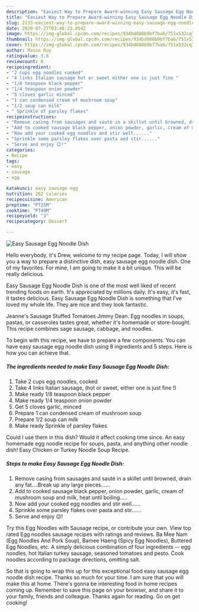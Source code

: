 ```yaml
---
description: "Easiest Way to Prepare Award-winning Easy Sausage Egg Noodle Dish"
title: "Easiest Way to Prepare Award-winning Easy Sausage Egg Noodle Dish"
slug: 2133-easiest-way-to-prepare-award-winning-easy-sausage-egg-noodle-dish
date: 2020-07-27T03:46:23.054Z
image: https://img-global.cpcdn.com/recipes/934bd888b9bf7ba6/751x532cq70/easy-sausage-egg-noodle-dish-recipe-main-photo.jpg
thumbnail: https://img-global.cpcdn.com/recipes/934bd888b9bf7ba6/751x532cq70/easy-sausage-egg-noodle-dish-recipe-main-photo.jpg
cover: https://img-global.cpcdn.com/recipes/934bd888b9bf7ba6/751x532cq70/easy-sausage-egg-noodle-dish-recipe-main-photo.jpg
author: Mason Roy
ratingvalue: 3.8
reviewcount: 8
recipeingredient:
- "2 cups egg noodles cooked"
- "4 links Italian sausage hot or sweet either one is just fine "
- "1/8 teaspoon black pepper"
- "1/4 teaspoon onion powder"
- "5 cloves garlic minced"
- "1 can condensed cream of mushroom soup"
- "1/2 soup can milk"
- " Sprinkle of parsley flakes"
recipeinstructions:
- "Remove casing from sausages and sauté in a skillet until browned, drain any fat....Break up any large pieces......"
- "Add to cooked sausage black pepper, onion powder, garlic, cream of mushroom soup and milk, heat until boiling....."
- "Now add your cooked egg noodles and stir well......"
- "Sprinkle some parsley flakes over pasta and stir......"
- "Serve and enjoy 😉!"
categories:
- Recipe
tags:
- easy
- sausage
- egg

katakunci: easy sausage egg 
nutrition: 262 calories
recipecuisine: American
preptime: "PT25M"
cooktime: "PT49M"
recipeyield: "3"
recipecategory: Dessert

---
```



![Easy Sausage Egg Noodle Dish](https://img-global.cpcdn.com/recipes/934bd888b9bf7ba6/751x532cq70/easy-sausage-egg-noodle-dish-recipe-main-photo.jpg)

Hello everybody, it's Drew, welcome to my recipe page. Today, I will show you a way to prepare a distinctive dish, easy sausage egg noodle dish. One of my favorites. For mine, I am going to make it a bit unique. This will be really delicious.

Easy Sausage Egg Noodle Dish is one of the most well liked of recent trending foods on earth. It's appreciated by millions daily. It's easy, it's fast, it tastes delicious. Easy Sausage Egg Noodle Dish is something that I've loved my whole life. They are nice and they look fantastic.

Jeanne&#39;s Sausage Stuffed Tomatoes Jimmy Dean. Egg noodles in soups, pastas, or casseroles tastes great, whether it&#39;s homemade or store-bought. This recipe combines sage sausage, cabbage, and noodles.


To begin with this recipe, we have to prepare a few components. You can have easy sausage egg noodle dish using 8 ingredients and 5 steps. Here is how you can achieve that.

<!--inarticleads1-->

##### The ingredients needed to make Easy Sausage Egg Noodle Dish:

1. Take 2 cups egg noodles, cooked
1. Take 4 links Italian sausage, (hot or sweet, either one is just fine !)
1. Make ready 1/8 teaspoon black pepper
1. Make ready 1/4 teaspoon onion powder
1. Get 5 cloves garlic, minced
1. Prepare 1 can condensed cream of mushroom soup
1. Prepare 1/2 soup can milk
1. Make ready  Sprinkle of parsley flakes


Could I use them in this dish? Would it affect cooking time since. An easy homemade egg noodle recipe for soups, pasta, and anything other noodle dish! Easy Chicken or Turkey Noodle Soup Recipe. 

<!--inarticleads2-->

##### Steps to make Easy Sausage Egg Noodle Dish:

1. Remove casing from sausages and sauté in a skillet until browned, drain any fat....Break up any large pieces......
1. Add to cooked sausage black pepper, onion powder, garlic, cream of mushroom soup and milk, heat until boiling.....
1. Now add your cooked egg noodles and stir well......
1. Sprinkle some parsley flakes over pasta and stir......
1. Serve and enjoy 😉!


Try this Egg Noodles with Sausage recipe, or contribute your own. View top rated Egg noodles sausage recipes with ratings and reviews. Ba Mee Nam (Egg Noodles And Pork Soup), Bamee Haeng (Spicy Egg Noodles), Buttered Egg Noodles, etc. A simply delicious combination of four ingredients -- egg noodles, hot Italian turkey sausage, seasoned tomatoes and pesto. Cook noodles according to package directions, omitting salt. 

So that is going to wrap this up for this exceptional food easy sausage egg noodle dish recipe. Thanks so much for your time. I am sure that you will make this at home. There's gonna be interesting food in home recipes coming up. Remember to save this page on your browser, and share it to your family, friends and colleague. Thanks again for reading. Go on get cooking!
